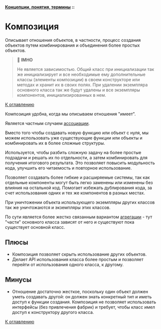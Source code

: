**[Концепции, понятия, термины](../README.md#concepts) ::**
# Композиция

Описывает отношения объектов, в частности, процесс создания объектов путем комбинирования и объединения более простых объектов.

> :thinking: **IMHO**
>
> Не является зависимостью. Общий класс при инициализации так же инициализирует и все необходимые ему дополнительные классы (элементы композиции) в своем конструкторе или методах и хранит их в своих полях. При удалении экземпляра основного класса так же будут удалены и все экземпляры компонентов, инициализированных в нем.

[К оглавлению](../README.md#concepts)

Композиция удобна, когда мы описываем отношения "имеет".

Является частным случаем [ассоциации](association.md).

Вместо того чтобы создавать новую функцию или объект с нуля, мы можем использовать уже существующие функции или объекты и комбинировать их в более сложные структуры.

Используется, чтобы разбить сложную задачу на более простые подзадачи и решать их по отдельности, а затем комбинировать для получения итогового результата. Это позволяет повысить модульность кода, улучшить его читаемость и повторное использование.

Позволяет создавать более гибкие и расширяемые системы, так как отдельные компоненты могут быть легко заменены или изменены без влияния на остальной код. Помогает избежать дублирования кода, за счет использования одних и тех же компонентов в разных местах.

При уничтожении объекта использующего экземпляры других классов так же уничтожаются и экземпляры этих классов.

По сути является более жестко связанным вариантом [агрегации](aggregation.md) - тут "части" основного класса зависят от него и существуют пока существует основной класс.

## Плюсы
- Композиция позволяет скрыть использование других объектов.
- Делает API использования класса более простым и позволяет перейти от использования одного класса, к другому.

## Минусы
- Отношение достаточно жесткое, поскольку один объект должен уметь создавать другой: он должен знать конкретный тип и иметь доступ к функции создания. Композиция не позволяет использовать интерфейсы (без привлечения фабрик) и требует, чтобы класс имел доступ к конструктору другого класса.

[К оглавлению](../README.md#concepts)
